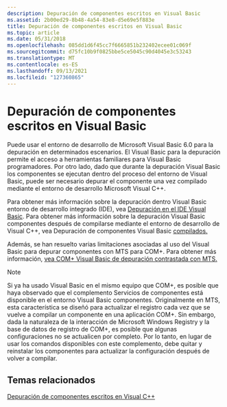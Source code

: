 ```yaml
---
description: Depuración de componentes escritos en Visual Basic
ms.assetid: 2b00ed29-8b48-4a54-83e8-d5e69e5f883e
title: Depuración de componentes escritos en Visual Basic
ms.topic: article
ms.date: 05/31/2018
ms.openlocfilehash: 085dd1d6f45cc7f6665851b232402ecee01c069f
ms.sourcegitcommit: d75fc10b9f0825bbe5ce5045c90d4045e3c53243
ms.translationtype: MT
ms.contentlocale: es-ES
ms.lasthandoff: 09/13/2021
ms.locfileid: "127360865"
---
```

# <a name="debugging-components-written-in-visual-basic"></a>Depuración de componentes escritos en Visual Basic

Puede usar el entorno de desarrollo de Microsoft Visual Basic 6.0 para la depuración en determinados escenarios. El Visual Basic para la depuración permite el acceso a herramientas familiares para Visual Basic programadores. Por otro lado, dado que durante la depuración Visual Basic los componentes se ejecutan dentro del proceso del entorno de Visual Basic, puede ser necesario depurar el componente una vez compilado mediante el entorno de desarrollo Microsoft Visual C++.

Para obtener más información sobre la depuración dentro Visual Basic entorno de desarrollo integrado (IDE), vea [Depuración en el IDE Visual Basic](debugging-in-the-visual-basic-ide.md). Para obtener más información sobre la depuración Visual Basic componentes después de compilarse mediante el entorno de desarrollo de Visual C++, vea Depuración de componentes Visual Basic [compilados.](debugging-compiled-visual-basic-components.md)

Además, se han resuelto varias limitaciones asociadas al uso del Visual Basic para depurar componentes con MTS para COM+. Para obtener más información, [vea COM+ Visual Basic de depuración contrastada con MTS.](com--visual-basic-debugging-support-contrasted-with-mts.md)

> [!Note]  
> Si ya ha usado Visual Basic en el mismo equipo que COM+, es posible que haya observado que el complemento Servicios de componentes está disponible en el entorno Visual Basic componentes. Originalmente en MTS, esta característica se diseñó para actualizar el registro cada vez que se vuelve a compilar un componente en una aplicación COM+. Sin embargo, dada la naturaleza de la interacción de Microsoft Windows Registry y la base de datos de registro de COM+, es posible que algunas configuraciones no se actualicen por completo. Por lo tanto, en lugar de usar los comandos disponibles con este complemento, debe quitar y reinstalar los componentes para actualizar la configuración después de volver a compilar.

 

## <a name="related-topics"></a>Temas relacionados

<dl> <dt>

[Depuración de componentes escritos en Visual C++](debugging-components-written-in-visual-c--.md)
</dt> </dl>

 

 



